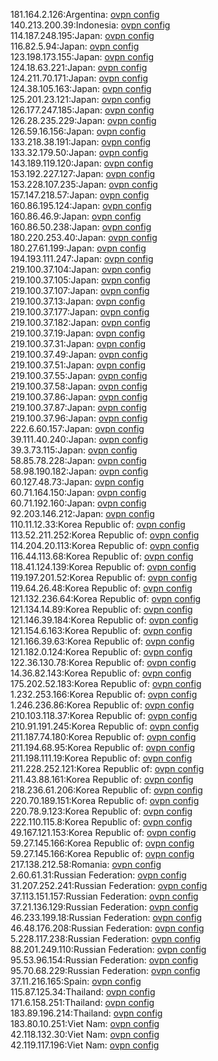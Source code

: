 181.164.2.126:Argentina: [ovpn config](vpn/181_164_2_126.ovpn)  
140.213.200.39:Indonesia: [ovpn config](vpn/140_213_200_39.ovpn)  
114.187.248.195:Japan: [ovpn config](vpn/114_187_248_195.ovpn)  
116.82.5.94:Japan: [ovpn config](vpn/116_82_5_94.ovpn)  
123.198.173.155:Japan: [ovpn config](vpn/123_198_173_155.ovpn)  
124.18.63.221:Japan: [ovpn config](vpn/124_18_63_221.ovpn)  
124.211.70.171:Japan: [ovpn config](vpn/124_211_70_171.ovpn)  
124.38.105.163:Japan: [ovpn config](vpn/124_38_105_163.ovpn)  
125.201.23.121:Japan: [ovpn config](vpn/125_201_23_121.ovpn)  
126.177.247.185:Japan: [ovpn config](vpn/126_177_247_185.ovpn)  
126.28.235.229:Japan: [ovpn config](vpn/126_28_235_229.ovpn)  
126.59.16.156:Japan: [ovpn config](vpn/126_59_16_156.ovpn)  
133.218.38.191:Japan: [ovpn config](vpn/133_218_38_191.ovpn)  
133.32.179.50:Japan: [ovpn config](vpn/133_32_179_50.ovpn)  
143.189.119.120:Japan: [ovpn config](vpn/143_189_119_120.ovpn)  
153.192.227.127:Japan: [ovpn config](vpn/153_192_227_127.ovpn)  
153.228.107.235:Japan: [ovpn config](vpn/153_228_107_235.ovpn)  
157.147.218.57:Japan: [ovpn config](vpn/157_147_218_57.ovpn)  
160.86.195.124:Japan: [ovpn config](vpn/160_86_195_124.ovpn)  
160.86.46.9:Japan: [ovpn config](vpn/160_86_46_9.ovpn)  
160.86.50.238:Japan: [ovpn config](vpn/160_86_50_238.ovpn)  
180.220.253.40:Japan: [ovpn config](vpn/180_220_253_40.ovpn)  
180.27.61.199:Japan: [ovpn config](vpn/180_27_61_199.ovpn)  
194.193.111.247:Japan: [ovpn config](vpn/194_193_111_247.ovpn)  
219.100.37.104:Japan: [ovpn config](vpn/219_100_37_104.ovpn)  
219.100.37.105:Japan: [ovpn config](vpn/219_100_37_105.ovpn)  
219.100.37.107:Japan: [ovpn config](vpn/219_100_37_107.ovpn)  
219.100.37.13:Japan: [ovpn config](vpn/219_100_37_13.ovpn)  
219.100.37.177:Japan: [ovpn config](vpn/219_100_37_177.ovpn)  
219.100.37.182:Japan: [ovpn config](vpn/219_100_37_182.ovpn)  
219.100.37.19:Japan: [ovpn config](vpn/219_100_37_19.ovpn)  
219.100.37.31:Japan: [ovpn config](vpn/219_100_37_31.ovpn)  
219.100.37.49:Japan: [ovpn config](vpn/219_100_37_49.ovpn)  
219.100.37.51:Japan: [ovpn config](vpn/219_100_37_51.ovpn)  
219.100.37.55:Japan: [ovpn config](vpn/219_100_37_55.ovpn)  
219.100.37.58:Japan: [ovpn config](vpn/219_100_37_58.ovpn)  
219.100.37.86:Japan: [ovpn config](vpn/219_100_37_86.ovpn)  
219.100.37.87:Japan: [ovpn config](vpn/219_100_37_87.ovpn)  
219.100.37.96:Japan: [ovpn config](vpn/219_100_37_96.ovpn)  
222.6.60.157:Japan: [ovpn config](vpn/222_6_60_157.ovpn)  
39.111.40.240:Japan: [ovpn config](vpn/39_111_40_240.ovpn)  
39.3.73.115:Japan: [ovpn config](vpn/39_3_73_115.ovpn)  
58.85.78.228:Japan: [ovpn config](vpn/58_85_78_228.ovpn)  
58.98.190.182:Japan: [ovpn config](vpn/58_98_190_182.ovpn)  
60.127.48.73:Japan: [ovpn config](vpn/60_127_48_73.ovpn)  
60.71.164.150:Japan: [ovpn config](vpn/60_71_164_150.ovpn)  
60.71.192.160:Japan: [ovpn config](vpn/60_71_192_160.ovpn)  
92.203.146.212:Japan: [ovpn config](vpn/92_203_146_212.ovpn)  
110.11.12.33:Korea Republic of: [ovpn config](vpn/110_11_12_33.ovpn)  
113.52.211.252:Korea Republic of: [ovpn config](vpn/113_52_211_252.ovpn)  
114.204.20.113:Korea Republic of: [ovpn config](vpn/114_204_20_113.ovpn)  
116.44.113.68:Korea Republic of: [ovpn config](vpn/116_44_113_68.ovpn)  
118.41.124.139:Korea Republic of: [ovpn config](vpn/118_41_124_139.ovpn)  
119.197.201.52:Korea Republic of: [ovpn config](vpn/119_197_201_52.ovpn)  
119.64.26.48:Korea Republic of: [ovpn config](vpn/119_64_26_48.ovpn)  
121.132.236.64:Korea Republic of: [ovpn config](vpn/121_132_236_64.ovpn)  
121.134.14.89:Korea Republic of: [ovpn config](vpn/121_134_14_89.ovpn)  
121.146.39.184:Korea Republic of: [ovpn config](vpn/121_146_39_184.ovpn)  
121.154.6.163:Korea Republic of: [ovpn config](vpn/121_154_6_163.ovpn)  
121.166.39.63:Korea Republic of: [ovpn config](vpn/121_166_39_63.ovpn)  
121.182.0.124:Korea Republic of: [ovpn config](vpn/121_182_0_124.ovpn)  
122.36.130.78:Korea Republic of: [ovpn config](vpn/122_36_130_78.ovpn)  
14.36.82.143:Korea Republic of: [ovpn config](vpn/14_36_82_143.ovpn)  
175.202.52.183:Korea Republic of: [ovpn config](vpn/175_202_52_183.ovpn)  
1.232.253.166:Korea Republic of: [ovpn config](vpn/1_232_253_166.ovpn)  
1.246.236.86:Korea Republic of: [ovpn config](vpn/1_246_236_86.ovpn)  
210.103.118.37:Korea Republic of: [ovpn config](vpn/210_103_118_37.ovpn)  
210.91.191.245:Korea Republic of: [ovpn config](vpn/210_91_191_245.ovpn)  
211.187.74.180:Korea Republic of: [ovpn config](vpn/211_187_74_180.ovpn)  
211.194.68.95:Korea Republic of: [ovpn config](vpn/211_194_68_95.ovpn)  
211.198.111.19:Korea Republic of: [ovpn config](vpn/211_198_111_19.ovpn)  
211.228.252.121:Korea Republic of: [ovpn config](vpn/211_228_252_121.ovpn)  
211.43.88.161:Korea Republic of: [ovpn config](vpn/211_43_88_161.ovpn)  
218.236.61.206:Korea Republic of: [ovpn config](vpn/218_236_61_206.ovpn)  
220.70.189.151:Korea Republic of: [ovpn config](vpn/220_70_189_151.ovpn)  
220.78.9.123:Korea Republic of: [ovpn config](vpn/220_78_9_123.ovpn)  
222.110.115.8:Korea Republic of: [ovpn config](vpn/222_110_115_8.ovpn)  
49.167.121.153:Korea Republic of: [ovpn config](vpn/49_167_121_153.ovpn)  
59.27.145.166:Korea Republic of: [ovpn config](vpn/59_27_145_166.ovpn)  
59.27.145.166:Korea Republic of: [ovpn config](vpn/59_27_145_166.ovpn)  
217.138.212.58:Romania: [ovpn config](vpn/217_138_212_58.ovpn)  
2.60.61.31:Russian Federation: [ovpn config](vpn/2_60_61_31.ovpn)  
31.207.252.241:Russian Federation: [ovpn config](vpn/31_207_252_241.ovpn)  
37.113.151.157:Russian Federation: [ovpn config](vpn/37_113_151_157.ovpn)  
37.21.136.129:Russian Federation: [ovpn config](vpn/37_21_136_129.ovpn)  
46.233.199.18:Russian Federation: [ovpn config](vpn/46_233_199_18.ovpn)  
46.48.176.208:Russian Federation: [ovpn config](vpn/46_48_176_208.ovpn)  
5.228.117.238:Russian Federation: [ovpn config](vpn/5_228_117_238.ovpn)  
88.201.249.110:Russian Federation: [ovpn config](vpn/88_201_249_110.ovpn)  
95.53.96.154:Russian Federation: [ovpn config](vpn/95_53_96_154.ovpn)  
95.70.68.229:Russian Federation: [ovpn config](vpn/95_70_68_229.ovpn)  
37.11.216.165:Spain: [ovpn config](vpn/37_11_216_165.ovpn)  
115.87.125.34:Thailand: [ovpn config](vpn/115_87_125_34.ovpn)  
171.6.158.251:Thailand: [ovpn config](vpn/171_6_158_251.ovpn)  
183.89.196.214:Thailand: [ovpn config](vpn/183_89_196_214.ovpn)  
183.80.10.251:Viet Nam: [ovpn config](vpn/183_80_10_251.ovpn)  
42.118.132.30:Viet Nam: [ovpn config](vpn/42_118_132_30.ovpn)  
42.119.117.196:Viet Nam: [ovpn config](vpn/42_119_117_196.ovpn)  
